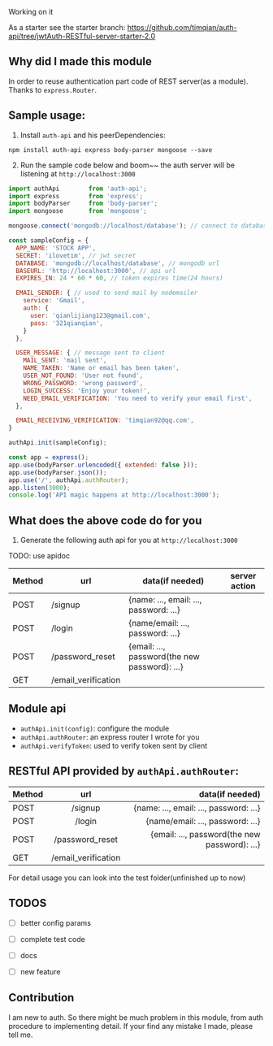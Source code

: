 Working on it

As a starter see the starter branch: https://github.com/timqian/auth-api/tree/jwtAuth-RESTful-server-starter-2.0

## Why did I made this module

In order to reuse authentication part code of REST server(as a module). Thanks to `express.Router`.

## Sample usage:

1. Install `auth-api` and his peerDependencies:

  `npm install auth-api express body-parser mongoose --save`

2. Run the sample code below and boom~~ the auth server will be listening at `http://localhost:3000`

  ```javascript
  import authApi        from 'auth-api';
  import express        from 'express';
  import bodyParser     from 'body-parser';
  import mongoose       from 'mongoose';

  mongoose.connect('mongodb://localhost/database'); // connect to database

  const sampleConfig = {
    APP_NAME: 'STOCK APP',
    SECRET: 'ilovetim', // jwt secret
    DATABASE: 'mongodb://localhost/database', // mongodb url
    BASEURL: 'http://localhost:3000', // api url
    EXPIRES_IN: 24 * 60 * 60, // token expires time(24 hours)

    EMAIL_SENDER: { // used to send mail by nodemailer
      service: 'Gmail',
      auth: {
        user: 'qianlijiang123@gmail.com',
        pass: '321qianqian',
      }
    },

    USER_MESSAGE: { // message sent to client
      MAIL_SENT: 'mail sent',
      NAME_TAKEN: 'Name or email has been taken',
      USER_NOT_FOUND: 'User not found',
      WRONG_PASSWORD: 'wrong password',
      LOGIN_SUCCESS: 'Enjoy your token!',
      NEED_EMAIL_VERIFICATION: 'You need to verify your email first',
    },

    EMAIL_RECEIVING_VERIFICATION: 'timqian92@qq.com',
  }

  authApi.init(sampleConfig);

  const app = express();
  app.use(bodyParser.urlencoded({ extended: false }));
  app.use(bodyParser.json());
  app.use('/', authApi.authRouter);
  app.listen(3000);
  console.log('API magic happens at http://localhost:3000');
  ```

## What does the above code do for you

1. Generate the following auth api for you at `http://localhost:3000`

TODO: use apidoc

|Method| url                 | data(if needed)                              | server action |
| ---- |---------------------| ---------------------------------------------| -------------|
| POST | /signup             | {name: ..., email: ..., password: ...}       |               |
| POST | /login              | {name/email: ..., password: ...}             |              |
| POST | /password_reset     | {email: ..., password(the new password): ...}|              |
| GET  | /email_verification |                                              |              |



## Module api

- `authApi.init(config)`: configure the module
- `authApi.authRouter`: an express router I wrote for you
- `authApi.verifyToken`: used to verify token sent by client

## RESTful API provided by `authApi.authRouter`:

|Method| url                 | data(if needed)                              |
| ---- |:-------------------:| --------------------------------------------:|
| POST | /signup             | {name: ..., email: ..., password: ...}       |
| POST | /login              | {name/email: ..., password: ...}             |
| POST | /password_reset     | {email: ..., password(the new password): ...}|
| GET  | /email_verification |                                              |click link in the mail

For detail usage you can look into the test folder(unfinished up to now)

## TODOS

- [ ] better config params
- [ ] complete test code
- [ ] docs
- [ ] new feature


## Contribution

I am new to auth. So there might be much problem in this module, from auth procedure to implementing detail. If your find any mistake I made, please tell me.
